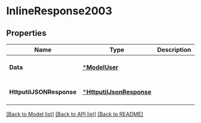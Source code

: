 # InlineResponse2003

## Properties
Name | Type | Description | Notes
------------ | ------------- | ------------- | -------------
**Data** | [***ModelUser**](model.User.md) |  | [optional] [default to null]
**HttputilJSONResponse** | [***HttputilJsonResponse**](httputil.JSONResponse.md) |  | [optional] [default to null]

[[Back to Model list]](../README.md#documentation-for-models) [[Back to API list]](../README.md#documentation-for-api-endpoints) [[Back to README]](../README.md)

